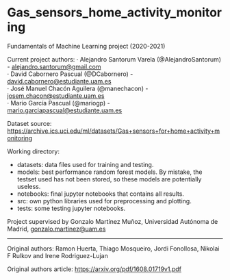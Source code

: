 # Gas_sensors_home_activity_monitoring
Fundamentals of Machine Learning project (2020-2021)

Current project authors:
  · Alejandro Santorum Varela (@AlejandroSantorum) - alejandro.santorum@gmail.com<br>
  · David Cabornero Pascual (@DCabornero) - david.cabornero@estudiante.uam.es<br>
	· José Manuel Chacón Aguilera (@manechacon) - josem.chacon@estudiante.uam.es<br>
	· Mario García Pascual (@mariogp) - mario.garciapascual@estudiante.uam.es<br>

Dataset source: https://archive.ics.uci.edu/ml/datasets/Gas+sensors+for+home+activity+monitoring

Working directory:
  - datasets: data files used for training and testing.
  - models: best performance random forest models. By mistake, the testset used has not been stored, so these models are potentially useless.
  - notebooks: final jupyter notebooks that contains all results.
  - src: own python libraries used for preprocessing and plotting.
  - tests: some testing jupyter notebooks.
  
Project supervised by Gonzalo Martínez Muñoz, Universidad Autónoma de Madrid, gonzalo.martinez@uam.es

---------------------------------------------------------------------

Original authors: Ramon Huerta, Thiago Mosqueiro, Jordi Fonollosa, Nikolai F Rulkov and Irene Rodriguez-Lujan

Original authors article: https://arxiv.org/pdf/1608.01719v1.pdf
